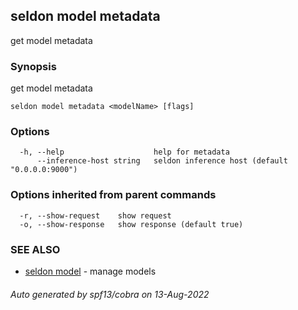 ## seldon model metadata

get model metadata

### Synopsis

get model metadata

```
seldon model metadata <modelName> [flags]
```

### Options

```
  -h, --help                    help for metadata
      --inference-host string   seldon inference host (default "0.0.0.0:9000")
```

### Options inherited from parent commands

```
  -r, --show-request    show request
  -o, --show-response   show response (default true)
```

### SEE ALSO

* [seldon model](seldon_model.md)	 - manage models

###### Auto generated by spf13/cobra on 13-Aug-2022
